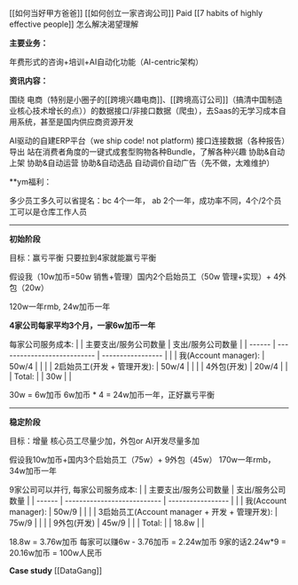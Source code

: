 [[如何当好甲方爸爸]]
[[如何创立一家咨询公司]]
Paid [[7 habits of highly effective people]] 怎么解决渴望理解

**主要业务：**

年费形式的咨询+培训+AI自动化功能（AI-centric架构）

**资讯内容：**

围绕 电商（特别是小圈子的[[跨境兴趣电商]]、[[跨境高订公司]]（搞清中国制造业核心技术增长的点））的数据接口/非接口数据（爬虫），去Saas的无学习成本自用系统，甚至是国内供应商资源开发

AI驱动的自建ERP平台（we ship code! not platform)
接口连接数据（各种报告）导出
站在消费者角度的一键式成套型购物各种Bundle，了解各种兴趣
协助&自动上架
协助&自动运营
协助&自动选品
自动调价自动广告（先不做，太难维护）

**ym福利：

多少员工多久可以省提名：bc 4个一年， ab 2个一年，成功率不同，4个/2个员工可以是仓库工作人员


----
**初始阶段**

目标：赢亏平衡
只要拉到4家就能赢亏平衡

假设我（10w加币=50w 销售+管理）国内2个启始员工（50w 管理+实现）+ 4外包（20w）

120w一年rmb, 24w加币一年

**4家公司每家平均3个月，一家6w加币一年**

每家公司服务成本:
|        | 主要支出/服务公司数量       | 支出/服务公司数量 |
| ------ | --------------------------- | ----------------- |
|        | 我(Account manager):        | 50w/4             |     |
|        | 2启始员工(开发 + 管理开发): | 50w/4             |     |
|        | 4外包(开发)                        | 20w/4             |     |
| Total: |                             |    30w               |     |

30w = 6w加币
6w加币 * 4 = 24w加币一年，正好赢亏平衡


----
**稳定阶段**

目标：增量
核心员工尽量少加，外包or AI开发尽量多加

假设我10w加币+国内3个启始员工（75w）+ 9外包（45w）
170w一年rmb，34w加币一年

9家公司可以并行, 
每家公司服务成本:
|        | 主要支出/服务公司数量       | 支出/服务公司数量 |
| ------ | --------------------------- | ----------------- |
|        | 我(Account manager):        | 50w/9             |     |
|        | 3启始员工(Account manager + 开发 + 管理开发): | 75w/9             |     |
|        | 9外包(开发)                        | 45w/9             |     |
| Total: |                             |    18.8w               |     |

18.8w = 3.76w加币
每家可以赚6w - 3.76加币 = 2.24w加币
9家的话2.24w*9 = 20.16w加币 = 100w人民币

**Case study**
[[DataGang]]


